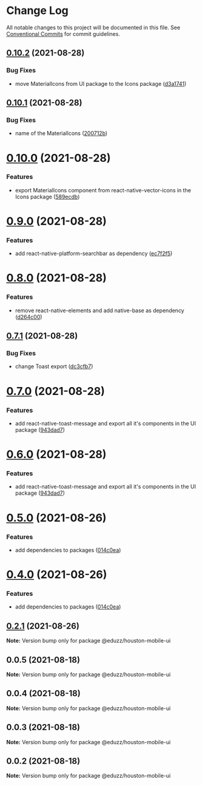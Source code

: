 # Change Log

All notable changes to this project will be documented in this file.
See [Conventional Commits](https://conventionalcommits.org) for commit guidelines.

## [0.10.2](https://github.com/eduzz/houston-mobile/compare/@eduzz/houston-mobile-ui@0.10.1...@eduzz/houston-mobile-ui@0.10.2) (2021-08-28)


### Bug Fixes

* move MaterialIcons from UI package to the Icons package ([d3a1741](https://github.com/eduzz/houston-mobile/commit/d3a1741e4a56b8d14fe16baf838d430579b71387))





## [0.10.1](https://github.com/eduzz/houston-mobile/compare/@eduzz/houston-mobile-ui@0.10.0...@eduzz/houston-mobile-ui@0.10.1) (2021-08-28)


### Bug Fixes

* name of the MaterialIcons ([200712b](https://github.com/eduzz/houston-mobile/commit/200712be4e607c05f02d50a45fbd3758422ab002))





# [0.10.0](https://github.com/eduzz/houston-mobile/compare/@eduzz/houston-mobile-ui@0.9.0...@eduzz/houston-mobile-ui@0.10.0) (2021-08-28)


### Features

* export MaterialIcons component from react-native-vector-icons in the Icons package ([589ecdb](https://github.com/eduzz/houston-mobile/commit/589ecdb214b9fdf799613310650e92b1914c297d))





# [0.9.0](https://github.com/eduzz/houston-mobile/compare/@eduzz/houston-mobile-ui@0.8.0...@eduzz/houston-mobile-ui@0.9.0) (2021-08-28)


### Features

* add react-native-platform-searchbar as dependency ([ec7f2f5](https://github.com/eduzz/houston-mobile/commit/ec7f2f5f61b905b532bac4986d0a5f8d5f6a6206))





# [0.8.0](https://github.com/eduzz/houston-mobile/compare/@eduzz/houston-mobile-ui@0.7.1...@eduzz/houston-mobile-ui@0.8.0) (2021-08-28)


### Features

* remove react-native-elements and add native-base as dependency ([d264c00](https://github.com/eduzz/houston-mobile/commit/d264c0095b195702f83a5315a97ad38324db7bf2))





## [0.7.1](https://github.com/eduzz/houston-mobile/compare/@eduzz/houston-mobile-ui@0.7.0...@eduzz/houston-mobile-ui@0.7.1) (2021-08-28)


### Bug Fixes

* change Toast export ([dc3cfb7](https://github.com/eduzz/houston-mobile/commit/dc3cfb7b60ffa1c8eba29d94eb76bcd769c06f0d))





# [0.7.0](https://github.com/eduzz/houston-mobile/compare/@eduzz/houston-mobile-ui@0.5.0...@eduzz/houston-mobile-ui@0.7.0) (2021-08-28)


### Features

* add react-native-toast-message and export all it's components in the UI package ([943dad7](https://github.com/eduzz/houston-mobile/commit/943dad7824a8bebfdaea307495fb3fed0caa5905))





# [0.6.0](https://github.com/eduzz/houston-mobile/compare/@eduzz/houston-mobile-ui@0.5.0...@eduzz/houston-mobile-ui@0.6.0) (2021-08-28)


### Features

* add react-native-toast-message and export all it's components in the UI package ([943dad7](https://github.com/eduzz/houston-mobile/commit/943dad7824a8bebfdaea307495fb3fed0caa5905))





# [0.5.0](https://github.com/eduzz/houston-mobile/compare/@eduzz/houston-mobile-ui@0.2.1...@eduzz/houston-mobile-ui@0.5.0) (2021-08-26)


### Features

* add dependencies to packages ([014c0ea](https://github.com/eduzz/houston-mobile/commit/014c0ea2b1caf71fbf1c1d4fffcd57837ecb42a3))





# [0.4.0](https://github.com/eduzz/houston-mobile/compare/@eduzz/houston-mobile-ui@0.2.1...@eduzz/houston-mobile-ui@0.4.0) (2021-08-26)


### Features

* add dependencies to packages ([014c0ea](https://github.com/eduzz/houston-mobile/commit/014c0ea2b1caf71fbf1c1d4fffcd57837ecb42a3))





## [0.2.1](https://github.com/eduzz/houston-mobile/compare/@eduzz/houston-mobile-ui@0.0.5...@eduzz/houston-mobile-ui@0.2.1) (2021-08-26)

**Note:** Version bump only for package @eduzz/houston-mobile-ui





## 0.0.5 (2021-08-18)

**Note:** Version bump only for package @eduzz/houston-mobile-ui





## 0.0.4 (2021-08-18)

**Note:** Version bump only for package @eduzz/houston-mobile-ui





## 0.0.3 (2021-08-18)

**Note:** Version bump only for package @eduzz/houston-mobile-ui





## 0.0.2 (2021-08-18)

**Note:** Version bump only for package @eduzz/houston-mobile-ui
